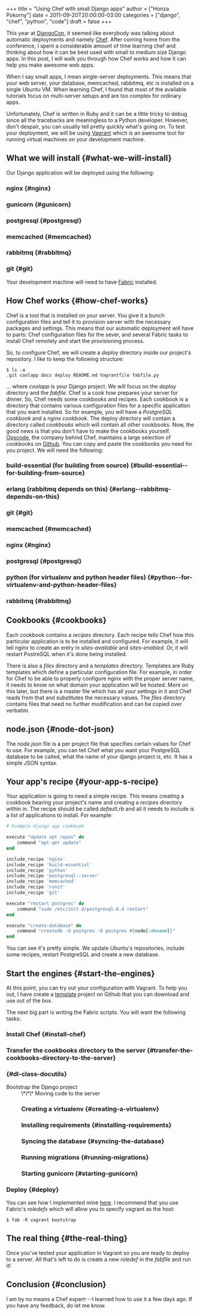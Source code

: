 +++
title = "Using Chef with small Django apps"
author = ["Honza Pokorny"]
date = 2011-09-20T20:00:00-03:00
categories = ["django", "chef", "python", "code"]
draft = false
+++

This year at [DjangoCon](http://djangocon.us), it seemed like everybody was talking about automatic
deployments and namely [Chef](http://www.opscode.com/chef/). After coming home from the conference, I spent
a considerable amount of time learning chef and thinking about how it can be
best used with small to medium size Django apps. In this post, I will walk you
through how Chef works and how it can help you make awesome web apps.

When I say small apps, I mean single-server deployments. This means that your
web server, your database, memcached, rabbitmq, etc is installed on a single
Ubuntu VM. When learning Chef, I found that most of the available tutorials
focus on multi-server setups and are too complex for ordinary apps.

Unfortunately, Chef is written in Ruby and it can be a little tricky to debug
since all the tracebacks are meaningless to a Python developer. However, don't
despair, you can usually tell pretty quickly what's going on. To test your
deployment, we will be using [Vagrant](http://vagrantup.com) which is an awesome tool for running
virtual machines on your development machine.


## What we will install {#what-we-will-install}

Our Django application will be deployed using the following:


### nginx {#nginx}


### gunicorn {#gunicorn}


### postgresql {#postgresql}


### memcached {#memcached}


### rabbitmq {#rabbitmq}


### git {#git}

Your development machine will need to have [Fabric](http://docs.fabfile.org/en/1.2.2/index.html) installed.


## How Chef works {#how-chef-works}

Chef is a tool that is installed on your server. You give it a bunch
configuration files and tell it to provision server with the necessary packages
and settings. This means that our automatic deployment will have to parts: Chef
configuration files for the sever, and several Fabric tasks to install Chef
remotely and start the provisioning process.

So, to configure Chef, we will create a _deploy_ directory inside our project's
repository. I like to keep the following structure:

```console
$ ls -a
.git coolapp docs deploy README.md Vagrantfile fabfile.py
```

... where _coolapp_ is your Django project. We will focus on the _deploy_
directory and the _fabfile_. Chef is a cook how prepares your server for
dinner. So, Chef needs some cookbooks and recipes. Each cookbook is a directory
that contains various configuration files for a specific application that you
want installed. So for example, you will have a _PostgreSQL cookbook_ and a
_nginx cookbook_. The  deploy directory will contain a directory called
_cookbooks_ which will contain all other cookbooks. Now, the good news is that
you don't have to make the cookbooks yourself. [Opscode](http://www.opscode.com), the company behind
Chef, maintains a large selection of cookbooks on [Github](https://github.com/opscode/cookbooks). You can copy and
paste the cookbooks you need for you project. We will need the following:


### build-essential (for building from source) {#build-essential--for-building-from-source}


### erlang (rabbitmq depends on this) {#erlang--rabbitmq-depends-on-this}


### git {#git}


### memcached {#memcached}


### nginx {#nginx}


### postgresql {#postgresql}


### python (for virtualenv and python header files) {#python--for-virtualenv-and-python-header-files}


### rabbitmq {#rabbitmq}


## Cookbooks {#cookbooks}

Each cookbook contains a _recipes_ directory. Each recipe tells Chef how this
particular application is to be installed and configured. For example, it will
tell nginx to create an entry in _sites-available_ and _sites-enabled_. Or, it
will restart PostreSQL when it's done being installed.

There is also a _files_ directory and a _templates_ directory. Templates are
Ruby templates which define a particular configuration file. For example, in
order for Chef to be able to properly configure nginx with the proper server
name, it needs to know on what domain your application will be hosted. More on
this later, but there is a master file which has all your settings in it and
Chef reads from that and substitutes the necessary values. The _files_
directory contains files that need no further modification and can be copied
over verbatim.


## node.json {#node-dot-json}

The _node.json_ file is a per project file that specifies certain values for
Chef to use. For example, you can tell Chef what you want your PostgreSQL
database to be called, what the name of your django project is, etc. It has a
simple JSON syntax.


## Your app's recipe {#your-app-s-recipe}

Your application is going to need a simple recipe. This means creating a
cookbook bearing your project's name and creating a _recipes_ directory within
in. The recipe should be called _default.rb_ and all it needs to include is a
list of applications to install. For example:

```ruby
# Example django app cookbook

execute "Update apt repos" do
    command "apt-get update"
end

include_recipe 'nginx'
include_recipe 'build-essential'
include_recipe 'python'
include_recipe 'postgresql::server'
include_recipe 'memcached'
include_recipe 'runit'
include_recipe 'git'

execute "restart postgres" do
    command "sudo /etc/init.d/postgresql-8.4 restart"
end

execute "create-database" do
    command "createdb -U postgres -O postgres #{node[:dbname]}"
end
```

You can see it's pretty simple. We update Ubuntu's repositories, include some
recipes, restart PostgreSQL and create a new database.


## Start the engines {#start-the-engines}

At this point, you can try out your configuration with Vagrant. To help you
out, I have create a [template](https://github.com/honza/django-chef) project on Github that you can download and
use out of the box.

The next big part is writing the Fabric scripts. You will want the following
tasks:


### Install Chef {#install-chef}


### Transfer the cookbooks directory to the server {#transfer-the-cookbooks-directory-to-the-server}


### <dl class="docutils"> {#dl-class-docutils}

<dt>Bootstrap the Django project</dt>
<dd>\*\*\* Moving code to the server


### Creating a virtualenv {#creating-a-virtualenv}


### Installing requirements {#installing-requirements}


### Syncing the database {#syncing-the-database}


### Running migrations {#running-migrations}


### Starting gunicorn {#starting-gunicorn}

</dd>
</dl>


### Deploy {#deploy}

You can see how I implemented mine [here](https://github.com/honza/django-chef/blob/master/fabfile.py). I recommend that you use Fabric's
_roledefs_ which will allow you to specify vagrant as the host:

```console
$ fab -R vagrant bootstrap
```


## The real thing {#the-real-thing}

Once you've tested your application in Vagrant so you are ready to deploy to a
server. All that's left to do is create a new _roledef_ in the _fabfile_ and
run it!


## Conclusion {#conclusion}

I am by no means a Chef expert---I learned how to use it a few days ago. If you
have any feedback, do let me know.
